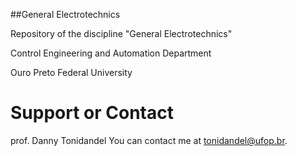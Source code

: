 ##General Electrotechnics

Repository of the discipline "General Electrotechnics"

Control Engineering and Automation Department

Ouro Preto Federal University

# Support or Contact
prof. Danny Tonidandel
You can contact me at <tonidandel@ufop.br>.
